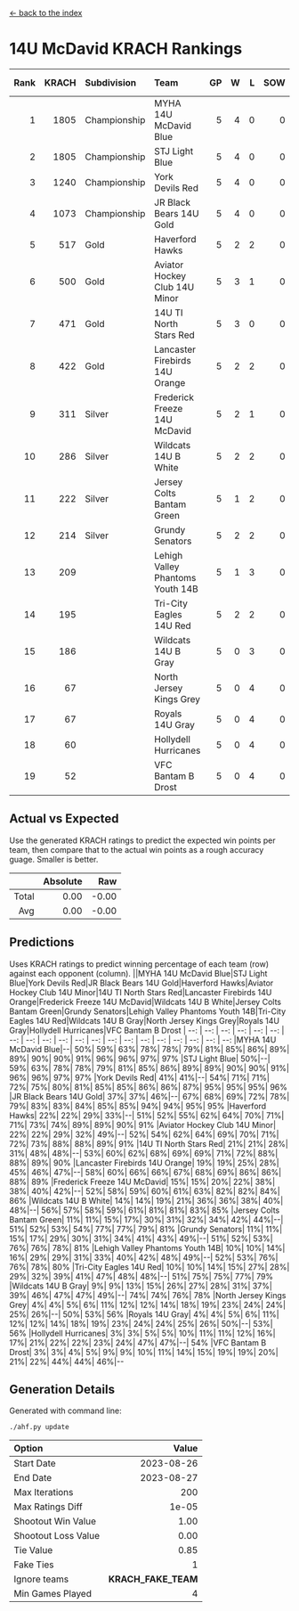 [<- back to the index](readme.md)
# 14U McDavid KRACH Rankings
Rank|KRACH|Subdivision|Team|GP|W|L|SOW|SOL|T|SoS|Exp Wins|Win Diff
---:|---:|:---|:---|---:|---:|---:|---:|---:|---:|---:|---:|---:
1|1805|Championship|MYHA 14U McDavid Blue|5|4|0|0|0|1|326|4.8|-0.0
2|1805|Championship|STJ Light Blue|5|4|0|0|0|1|326|4.8|-0.0
3|1240|Championship|York Devils Red|5|4|0|0|0|1|212|4.8|-0.0
4|1073|Championship|JR Black Bears 14U Gold|5|4|0|0|0|1|197|4.9|0.0
5|517|Gold|Haverford Hawks|5|2|2|0|0|1|888|2.8|-0.0
6|500|Gold|Aviator Hockey Club 14U Minor|5|3|1|0|0|1|343|3.9|0.0
7|471|Gold|14U TI North Stars Red|5|3|0|0|0|2|166|4.7|0.0
8|422|Gold|Lancaster Firebirds 14U Orange|5|2|2|0|0|1|851|2.8|-0.0
9|311|Silver|Frederick Freeze 14U McDavid|5|2|1|0|0|2|257|3.7|-0.0
10|286|Silver|Wildcats 14U B White|5|2|2|0|0|1|444|2.8|-0.0
11|222|Silver|Jersey Colts Bantam Green|5|1|2|0|0|2|483|2.7|-0.0
12|214|Silver|Grundy Senators|5|2|2|0|0|1|280|2.9|0.0
13|209||Lehigh Valley Phantoms Youth 14B|5|1|3|0|0|1|878|1.8|-0.0
14|195||Tri-City Eagles 14U Red|5|2|2|0|0|1|371|2.8|-0.0
15|186||Wildcats 14U B Gray|5|0|3|0|0|2|938|1.7|-0.0
16|67||North Jersey Kings Grey|5|0|4|0|0|1|511|0.9|0.0
17|67||Royals 14U Gray|5|0|4|0|0|1|511|0.9|0.0
18|60||Hollydell Hurricanes|5|0|4|0|0|1|493|0.8|-0.0
19|52||VFC Bantam B Drost|5|0|4|0|0|1|415|0.9|0.0

## Actual vs Expected
Use the generated KRACH ratings to predict the expected win points per team, then compare that to the actual win points as a rough accuracy guage. Smaller is better.

||Absolute|Raw
|---:|---:|---:
|Total|0.00|-0.00
|Avg|0.00|-0.00

## Predictions
Uses KRACH ratings to predict winning percentage of each team (row) against each opponent (column).
||MYHA 14U McDavid Blue|STJ Light Blue|York Devils Red|JR Black Bears 14U Gold|Haverford Hawks|Aviator Hockey Club 14U Minor|14U TI North Stars Red|Lancaster Firebirds 14U Orange|Frederick Freeze 14U McDavid|Wildcats 14U B White|Jersey Colts Bantam Green|Grundy Senators|Lehigh Valley Phantoms Youth 14B|Tri-City Eagles 14U Red|Wildcats 14U B Gray|North Jersey Kings Grey|Royals 14U Gray|Hollydell Hurricanes|VFC Bantam B Drost
| --: | --: | --: | --: | --: | --: | --: | --: | --: | --: | --: | --: | --: | --: | --: | --: | --: | --: | --: | --: 
|MYHA 14U McDavid Blue|--| 50%| 59%| 63%| 78%| 78%| 79%| 81%| 85%| 86%| 89%| 89%| 90%| 90%| 91%| 96%| 96%| 97%| 97%
|STJ Light Blue| 50%|--| 59%| 63%| 78%| 78%| 79%| 81%| 85%| 86%| 89%| 89%| 90%| 90%| 91%| 96%| 96%| 97%| 97%
|York Devils Red| 41%| 41%|--| 54%| 71%| 71%| 72%| 75%| 80%| 81%| 85%| 85%| 86%| 86%| 87%| 95%| 95%| 95%| 96%
|JR Black Bears 14U Gold| 37%| 37%| 46%|--| 67%| 68%| 69%| 72%| 78%| 79%| 83%| 83%| 84%| 85%| 85%| 94%| 94%| 95%| 95%
|Haverford Hawks| 22%| 22%| 29%| 33%|--| 51%| 52%| 55%| 62%| 64%| 70%| 71%| 71%| 73%| 74%| 89%| 89%| 90%| 91%
|Aviator Hockey Club 14U Minor| 22%| 22%| 29%| 32%| 49%|--| 52%| 54%| 62%| 64%| 69%| 70%| 71%| 72%| 73%| 88%| 88%| 89%| 91%
|14U TI North Stars Red| 21%| 21%| 28%| 31%| 48%| 48%|--| 53%| 60%| 62%| 68%| 69%| 69%| 71%| 72%| 88%| 88%| 89%| 90%
|Lancaster Firebirds 14U Orange| 19%| 19%| 25%| 28%| 45%| 46%| 47%|--| 58%| 60%| 66%| 66%| 67%| 68%| 69%| 86%| 86%| 88%| 89%
|Frederick Freeze 14U McDavid| 15%| 15%| 20%| 22%| 38%| 38%| 40%| 42%|--| 52%| 58%| 59%| 60%| 61%| 63%| 82%| 82%| 84%| 86%
|Wildcats 14U B White| 14%| 14%| 19%| 21%| 36%| 36%| 38%| 40%| 48%|--| 56%| 57%| 58%| 59%| 61%| 81%| 81%| 83%| 85%
|Jersey Colts Bantam Green| 11%| 11%| 15%| 17%| 30%| 31%| 32%| 34%| 42%| 44%|--| 51%| 52%| 53%| 54%| 77%| 77%| 79%| 81%
|Grundy Senators| 11%| 11%| 15%| 17%| 29%| 30%| 31%| 34%| 41%| 43%| 49%|--| 51%| 52%| 53%| 76%| 76%| 78%| 81%
|Lehigh Valley Phantoms Youth 14B| 10%| 10%| 14%| 16%| 29%| 29%| 31%| 33%| 40%| 42%| 48%| 49%|--| 52%| 53%| 76%| 76%| 78%| 80%
|Tri-City Eagles 14U Red| 10%| 10%| 14%| 15%| 27%| 28%| 29%| 32%| 39%| 41%| 47%| 48%| 48%|--| 51%| 75%| 75%| 77%| 79%
|Wildcats 14U B Gray|  9%|  9%| 13%| 15%| 26%| 27%| 28%| 31%| 37%| 39%| 46%| 47%| 47%| 49%|--| 74%| 74%| 76%| 78%
|North Jersey Kings Grey|  4%|  4%|  5%|  6%| 11%| 12%| 12%| 14%| 18%| 19%| 23%| 24%| 24%| 25%| 26%|--| 50%| 53%| 56%
|Royals 14U Gray|  4%|  4%|  5%|  6%| 11%| 12%| 12%| 14%| 18%| 19%| 23%| 24%| 24%| 25%| 26%| 50%|--| 53%| 56%
|Hollydell Hurricanes|  3%|  3%|  5%|  5%| 10%| 11%| 11%| 12%| 16%| 17%| 21%| 22%| 22%| 23%| 24%| 47%| 47%|--| 54%
|VFC Bantam B Drost|  3%|  3%|  4%|  5%|  9%|  9%| 10%| 11%| 14%| 15%| 19%| 19%| 20%| 21%| 22%| 44%| 44%| 46%|--

## Generation Details

Generated with command line:
```
./ahf.py update
```

| Option | Value |
| :----- | ----: |
| Start Date | 2023-08-26 |
| End Date | 2023-08-27 |
| Max Iterations | 200 |
| Max Ratings Diff | 1e-05 |
| Shootout Win Value | 1.00 |
| Shootout Loss Value | 0.00 |
| Tie Value | 0.85 |
| Fake Ties | 1 |
| Ignore teams | __KRACH_FAKE_TEAM__ |
| Min Games Played | 4 |

